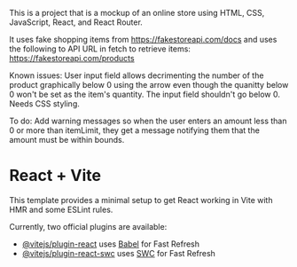This is a project that is a mockup of an online store using HTML, CSS, JavaScript, React, and React Router.  

It uses fake shopping items from https://fakestoreapi.com/docs and uses the following to API URL in fetch to retrieve items:  https://fakestoreapi.com/products

Known issues:
User input field allows decrimenting the number of the product graphically below 0 using the arrow even though the quanitty below 0 won't be set as the item's quantity.  The input field shouldn't go below 0.
Needs CSS styling.

To do:
Add warning messages so when the user enters an amount less than 0 or more than itemLimit, they get a message notifying them that the amount must be within bounds.


 
# React + Vite

This template provides a minimal setup to get React working in Vite with HMR and some ESLint rules.

Currently, two official plugins are available:

- [@vitejs/plugin-react](https://github.com/vitejs/vite-plugin-react/blob/main/packages/plugin-react/README.md) uses [Babel](https://babeljs.io/) for Fast Refresh
- [@vitejs/plugin-react-swc](https://github.com/vitejs/vite-plugin-react-swc) uses [SWC](https://swc.rs/) for Fast Refresh
